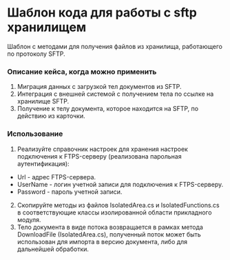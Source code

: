 # Шаблон кода для работы с sftp хранилищем
Шаблон с методами для получения файлов из хранилища, работающего по протоколу SFTP.

### Описание кейса, когда можно применить
1. Миграция данных с загрузкой тел документов из SFTP. 
2. Интеграция с внешней системой с получением тела по ссылке на хранилище SFTP.
3. Получение к телу документа, которое находится на SFTP, по действию из карточки.

### Использование
1. Реализуйте справочник настроек для хранения настроек подключения к FTPS-серверу (реализована парольная аутентификация):
 - Url - адрес FTPS-сервера.
 - UserName - логин учетной записи для подключения к FTPS-серверу.
 - Password - пароль учетной записи.
2. Скопируйте методы из файлов IsolatedArea.cs и IsolatedFunctions.cs в соответствующие классы изолированной области прикладного модуля.
3. Тело документа в виде потока возвращается в рамках метода DownloadFile (IsolatedArea.cs), полученный поток может быть использован для импорта в версию документа, либо для дальнейшей обработки.

